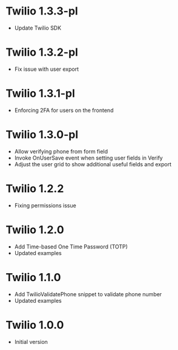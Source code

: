 Twilio 1.3.3-pl
==============
- Update Twilio SDK

Twilio 1.3.2-pl
==============
- Fix issue with user export

Twilio 1.3.1-pl
===============
- Enforcing 2FA for users on the frontend

Twilio 1.3.0-pl
===============
- Allow verifying phone from form field
- Invoke OnUserSave event when setting user fields in Verify
- Adjust the user grid to show additional useful fields and export

Twilio 1.2.2
===============
- Fixing permissions issue

Twilio 1.2.0
===============
- Add Time-based One Time Password (TOTP)
- Updated examples

Twilio 1.1.0
===============
- Add TwilioValidatePhone snippet to validate phone number
- Updated examples

Twilio 1.0.0
===============
- Initial version
